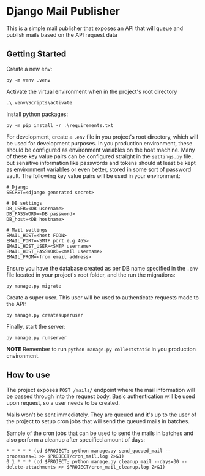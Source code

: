 # Django Mail Publisher

This is a simple mail publisher that exposes an API that will queue and publish mails based on the API request data

## Getting Started

Create a new env:
```
py -m venv .venv
```
Activate the virtual environment when in the project's root directory
```
.\.venv\Scripts\activate
```
Install python packages:
```
py -m pip install -r .\requirements.txt
```
For development, create a `.env` file in you project's root directory, which will be used for development purposes. In you production environment, these should be configured as environment variables on the host machine. Many of these key value pairs can be configured straight in the `settings.py` file, but sensitive information like passwords and tokens should at least be kept as environment variables or even better, stored in some sort of password vault. The following key value pairs will be used in your environment:
```
# Django
SECRET=<django generated secret>

# DB settings
DB_USER=<DB username>
DB_PASSWORD=<DB password>
DB_host=<DB hostname>

# Mail settings
EMAIL_HOST=<host FQDN>
EMAIL_PORT=<SMTP port e.g 465>
EMAIL_HOST_USER=<SMTP username>
EMAIL_HOST_PASSWORD=<mail username>
EMAIL_FROM=<from email address>
```

Ensure you have the database created as per DB name specified in the `.env` file located in your project's root folder, and the run the migrations:

```console
py manage.py migrate
```

Create a super user. This user will be used to authenticate requests made to the API:

```console
py manage.py createsuperuser
```

Finally, start the server:

```console
py manage.py runserver
```

**NOTE**
Remember to run `python manage.py collectstatic` in you production environment.

## How to use

The project exposes `POST /mails/` endpoint where the mail information will be passed through into the request body. Basic authentication will be used upon request, so a user needs to be created.

Mails won't be sent immediately. They are queued and it's up to the user of the project to setup cron jobs that will send the queued mails in batches.

Sample of the cron jobs that can be used to send the mails in batches and also perform a cleanup after specified amount of days:

```console
* * * * * (cd $PROJECT; python manage.py send_queued_mail --processes=1 >> $PROJECT/cron_mail.log 2>&1)
0 1 * * * (cd $PROJECT; python manage.py cleanup_mail --days=30 --delete-attachments >> $PROJECT/cron_mail_cleanup.log 2>&1)
```
